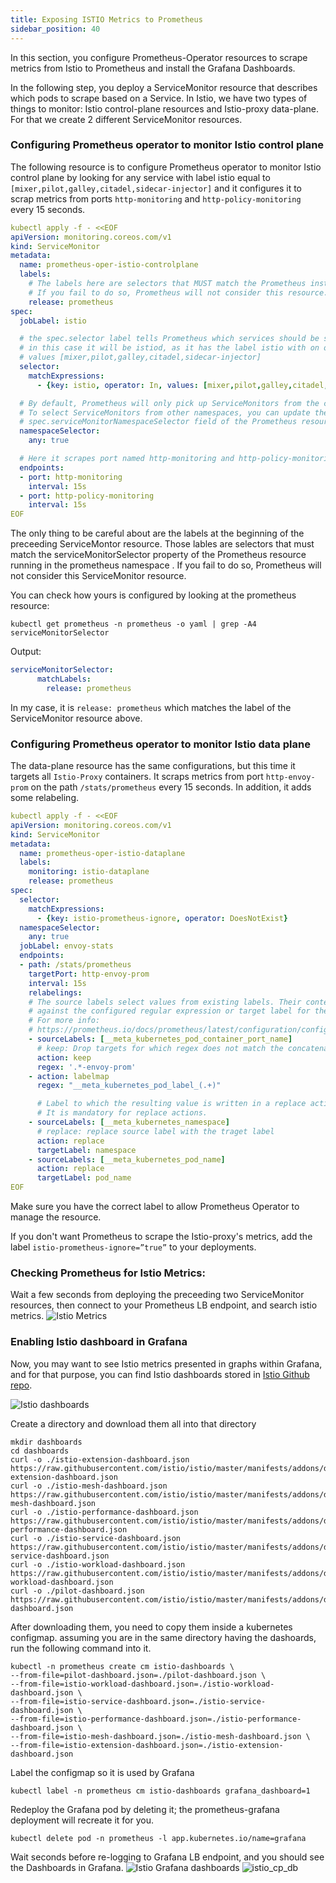 ```yaml
---
title: Exposing ISTIO Metrics to Prometheus
sidebar_position: 40
---
```


In this section, you configure Prometheus-Operator resources to scrape metrics from Istio to Prometheus and install the Grafana Dashboards.

In the following step, you deploy a ServiceMonitor resource that describes which pods to scrape based on a Service. In Istio, we have two types of things to monitor: Istio control-plane resources and Istio-proxy data-plane. For that we create 2 different ServiceMonitor resources.


### Configuring Prometheus operator to monitor Istio control plane
The following resource is to configure Prometheus operator to monitor Istio control plane by looking for any service with label istio equal to `[mixer,pilot,galley,citadel,sidecar-injector]` and it configures it to scrap metrics from ports `http-monitoring` and `http-policy-monitoring` every 15 seconds.
```yaml
kubectl apply -f - <<EOF
apiVersion: monitoring.coreos.com/v1
kind: ServiceMonitor
metadata:
  name: prometheus-oper-istio-controlplane
  labels:
    # The labels here are selectors that MUST match the Prometheus install serviceMonitorSelector. 
    # If you fail to do so, Prometheus will not consider this resource.
    release: prometheus
spec:
  jobLabel: istio

  # the spec.selector label tells Prometheus which services should be scraped. 
  # in this case it will be istiod, as it has the label istio with on of the following 
  # values [mixer,pilot,galley,citadel,sidecar-injector]   
  selector:
    matchExpressions:
      - {key: istio, operator: In, values: [mixer,pilot,galley,citadel,sidecar-injector]}

  # By default, Prometheus will only pick up ServiceMonitors from the current namespace. 
  # To select ServiceMonitors from other namespaces, you can update the 
  # spec.serviceMonitorNamespaceSelector field of the Prometheus resource.      
  namespaceSelector:
    any: true

  # Here it scrapes port named http-monitoring and http-policy-monitoring every 15s
  endpoints:
  - port: http-monitoring
    interval: 15s
  - port: http-policy-monitoring
    interval: 15s
EOF
```

The only thing to be careful about are the labels at the beginning of the preceeding ServiceMontor resource. Those lables are selectors that must match the serviceMonitorSelector property of the Prometheus resource running in the prometheus namespace . If you fail to do so, Prometheus will not consider this ServiceMonitor resource.

You can check how yours is configured by looking at the prometheus resource:

```shell
kubectl get prometheus -n prometheus -o yaml | grep -A4 serviceMonitorSelector    
```
Output:
```yaml
serviceMonitorSelector:
      matchLabels:
        release: prometheus
```
In my case, it is `release: prometheus` which matches the label of the ServiceMonitor resource above.


### Configuring Prometheus operator to monitor Istio data plane
The data-plane resource has the same configurations, but this time it targets all `Istio-Proxy` containers. It scraps metrics from port `http-envoy-prom` on the path `/stats/prometheus` every 15 seconds. In addition, it adds some relabeling.


```yaml
kubectl apply -f - <<EOF
apiVersion: monitoring.coreos.com/v1
kind: ServiceMonitor
metadata:
  name: prometheus-oper-istio-dataplane
  labels:
    monitoring: istio-dataplane
    release: prometheus
spec:
  selector:
    matchExpressions:
      - {key: istio-prometheus-ignore, operator: DoesNotExist}
  namespaceSelector:
    any: true
  jobLabel: envoy-stats
  endpoints:
  - path: /stats/prometheus
    targetPort: http-envoy-prom
    interval: 15s
    relabelings:
    # The source labels select values from existing labels. Their content are matched 
    # against the configured regular expression or target label for the replace, keep, and drop actions.
    # For more info: 
    # https://prometheus.io/docs/prometheus/latest/configuration/configuration/#metric_relabel_configs
    - sourceLabels: [__meta_kubernetes_pod_container_port_name]
      # keep: Drop targets for which regex does not match the concatenated source_labels.
      action: keep
      regex: '.*-envoy-prom'
    - action: labelmap
      regex: "__meta_kubernetes_pod_label_(.+)"

      # Label to which the resulting value is written in a replace action.
      # It is mandatory for replace actions.
    - sourceLabels: [__meta_kubernetes_namespace]
      # replace: replace source label with the traget label
      action: replace
      targetLabel: namespace
    - sourceLabels: [__meta_kubernetes_pod_name]
      action: replace
      targetLabel: pod_name
EOF
```
Make sure you have the correct label to allow Prometheus Operator to manage the resource.

If you don't want Prometheus to scrape the Istio-proxy's metrics, add the label `istio-prometheus-ignore=”true”` to your deployments.

### Checking Prometheus for Istio Metrics:
Wait a few seconds from deploying the preceeding two ServiceMonitor resources, then connect to your Prometheus LB endpoint, and search istio metrics.
![Istio Metrics](../assets/istio_metrics.png)


### Enabling Istio dashboard in Grafana
Now, you may want to see Istio metrics presented in graphs within Grafana, and for that purpose, you can find Istio dashboards stored in [Istio Github repo](https://github.com/istio/istio/tree/master/manifests/addons/dashboards). 

![Istio dashboards](../assets/istio_dashboards.png)


Create a directory and download them all into that directory
```shell
mkdir dashboards
cd dashboards
curl -o ./istio-extension-dashboard.json https://raw.githubusercontent.com/istio/istio/master/manifests/addons/dashboards/istio-extension-dashboard.json 
curl -o ./istio-mesh-dashboard.json https://raw.githubusercontent.com/istio/istio/master/manifests/addons/dashboards/istio-mesh-dashboard.json 
curl -o ./istio-performance-dashboard.json https://raw.githubusercontent.com/istio/istio/master/manifests/addons/dashboards/istio-performance-dashboard.json 
curl -o ./istio-service-dashboard.json https://raw.githubusercontent.com/istio/istio/master/manifests/addons/dashboards/istio-service-dashboard.json 
curl -o ./istio-workload-dashboard.json https://raw.githubusercontent.com/istio/istio/master/manifests/addons/dashboards/istio-workload-dashboard.json 
curl -o ./pilot-dashboard.json https://raw.githubusercontent.com/istio/istio/master/manifests/addons/dashboards/pilot-dashboard.json 
```

After downloading them, you need to copy them inside a kubernetes configmap. assuming you are in the same directory having the dashoards, run the following command into it.
```shell
kubectl -n prometheus create cm istio-dashboards \
--from-file=pilot-dashboard.json=./pilot-dashboard.json \
--from-file=istio-workload-dashboard.json=./istio-workload-dashboard.json \
--from-file=istio-service-dashboard.json=./istio-service-dashboard.json \
--from-file=istio-performance-dashboard.json=./istio-performance-dashboard.json \
--from-file=istio-mesh-dashboard.json=./istio-mesh-dashboard.json \
--from-file=istio-extension-dashboard.json=./istio-extension-dashboard.json
```

Label the configmap so it is used by Grafana
```shell
kubectl label -n prometheus cm istio-dashboards grafana_dashboard=1
```

Redeploy the Grafana pod by deleting it; the prometheus-grafana deployment will recreate it for you. 

```shell
kubectl delete pod -n prometheus -l app.kubernetes.io/name=grafana
```

Wait seconds before re-logging to Grafana LB endpoint, and you should see the Dashboards in Grafana.
![Istio Grafana dashboards](../assets/istio_dashboards_grafana.png)
![istio_cp_db](../assets/istio_cp_db.png)